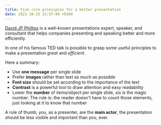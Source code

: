 ```yaml
---
title: Five core principles for a better presentation
date: 2021-10-25 13:57:00 +0100
---
```


[David JP Phillips](https://www.davidjpphillips.com/) is a well-known presentations expert, speaker, and consultant that helps companies presenting and speaking better and more efficiently.

In one of his famous TED talk is possible to grasp some useful principles to make a presentation *great* and *efficient*. 

Here a summary:

- Use **one message** per single slide
- Prefer **images** rather than text as much as possible
- **Font size** should be set according to the importance of the text
- **Contrast** is a powerful tool to draw attention and easy readability
- Lower the **number** of items/object per single slide, six is the magic number. The rule is: the reader doesn't have to count those elements, just looking at it to know that number

A rule of thumb, you, as a presenter, are the **main actor**, the presentation should be less visible and important than you, ever.

